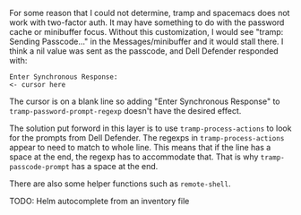 For some reason that I could not determine, tramp and spacemacs does not work
with two-factor auth. It may have something to do with the password cache or
minibuffer focus. Without this customization, I would see "tramp: Sending
Passcode..." in the Messages/minibuffer and it would stall there. I think a nil
value was sent as the passcode, and Dell Defender responded with:

    Enter Synchronous Response: 
    <- cursor here

The cursor is on a blank line so adding "Enter Synchronous Response" to
`tramp-password-prompt-regexp` doesn't have the desired effect.

The solution put forword in this layer is to use `tramp-process-actions` to look
for the prompts from Dell Defender. The regexps in `tramp-process-actions`
appear to need to match to whole line. This means that if the line has a space
at the end, the regexp has to accommodate that. That is why
`tramp-passcode-prompt` has a space at the end.

There are also some helper functions such as `remote-shell`.

TODO: Helm autocomplete from an inventory file
